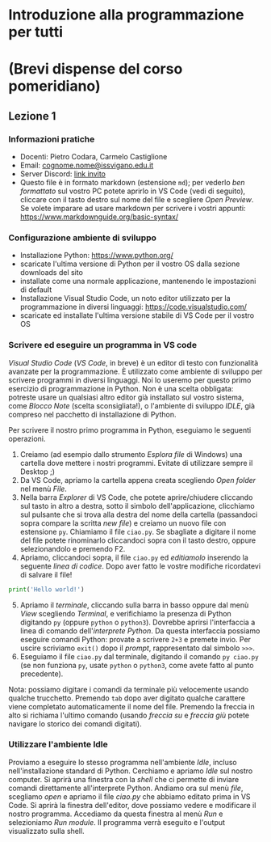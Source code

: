 # Introduzione alla programmazione per tutti
# (Brevi dispense del corso pomeridiano)

## Lezione 1

### Informazioni pratiche

- Docenti: Pietro Codara, Carmelo Castiglione
- Email: cognome.nome@issvigano.edu.it
- Server Discord: [link invito](https://discord.gg/asU9rqaf)
- Questo file è in formato markdown (estensione `md`); per vederlo *ben formattato* sul vostro PC potete aprirlo in VS Code (vedi di seguito), cliccare con il tasto destro sul nome del file e scegliere *Open Preview*. Se volete imparare ad usare markdown per scrivere i vostri appunti: https://www.markdownguide.org/basic-syntax/

### Configurazione ambiente di sviluppo

- Installazione Python: https://www.python.org/
- scaricate l'ultima versione di Python per il vostro OS dalla sezione downloads del sito
- installate come una normale applicazione, mantenendo le impostazioni di default
- Installazione Visual Studio Code, un noto editor utilizzato per la programmazione in diversi linguaggi: https://code.visualstudio.com/
- scaricate ed installate l'ultima versione stabile di VS Code per il vostro OS

### Scrivere ed eseguire un programma in VS code

*Visual Studio Code* (*VS Code*, in breve) è un editor di testo con funzionalità avanzate per la programmazione.  È utilizzato come ambiente di sviluppo per scrivere programmi in diversi linguaggi. Noi lo useremo per questo primo esercizio di programmazione in Python. Non è una scelta obbligata: potreste usare un qualsiasi altro editor già installato sul vostro sistema, come *Blocco Note* (scelta sconsigliata!), o l'ambiente di sviluppo *IDLE*, già compreso nel pacchetto di installazione di Python.

Per scrivere il nostro primo programma in Python, eseguiamo le seguenti operazioni.

1) Creiamo (ad esempio dallo strumento *Esplora file* di Windows) una cartella dove mettere i nostri programmi. Evitate di utilizzare sempre il Desktop ;)
2) Da VS Code, apriamo la cartella appena creata scegliendo *Open folder* nel menù *File*.
3) Nella barra *Explorer* di VS Code, che potete aprire/chiudere cliccando sul tasto in altro a destra, sotto il simbolo dell'applicazione, clicchiamo sul pulsante che si trova alla destra del nome della cartella (passandoci sopra compare la scritta *new file*) e creiamo un nuovo file con estensione `py`. Chiamiamo il file `ciao.py`. Se sbagliate a digitare il nome del file potete rinominarlo cliccandoci sopra con il tasto destro, oppure selezionandolo e premendo F2.
4) Apriamo, cliccandoci sopra, il file `ciao.py` ed *editiamolo* inserendo la seguente *linea di codice*. Dopo aver fatto le vostre modifiche ricordatevi di salvare il file!
```python
print('Hello world!')
```
5) Apriamo il *terminale*, cliccando sulla barra in basso oppure dal menù *View* scegliendo *Terminal*, e verifichiamo la presenza di Python digitando `py` (oppure `python` o `python3`). Dovrebbe aprirsi l'interfaccia a linea di comando dell'*interprete Python*. Da questa interfaccia possiamo eseguire comandi Python: provate a scrivere `2+3` e premete invio. Per uscire scriviamo `exit()` dopo il *prompt*, rappresentato dal simbolo  `>>>`.
6) Eseguiamo il file `ciao.py` dal terminale, digitando il comando `py ciao.py` (se non funziona `py`, usate `python` o `python3`, come avete fatto al punto precedente).

Nota: possiamo digitare i comandi da terminale più velocemente usando qualche trucchetto. Premendo `tab` dopo aver digitato qualche carattere viene completato automaticamente il nome del file. Premendo la freccia in alto si richiama l'ultimo comando (usando *freccia su* e *freccia giù* potete navigare lo storico dei comandi digitati).

### Utilizzare l'ambiente Idle

Proviamo a eseguire lo stesso programma nell'ambiente *Idle*, incluso nell'installazione standard di Python. Cerchiamo e apriamo *Idle* sul nostro computer. Si aprirà una finestra con la *shell* che ci permette di inviare comandi direttamente all'interprete Python. Andiamo ora sul menù *file*, scegliamo *open* e apriamo il file *ciao.py* che abbiamo editato prima in VS Code. Si aprirà la finestra dell'editor, dove possiamo vedere e modificare il nostro programma. Accediamo da questa finestra al menù *Run* e selezioniamo *Run module*. Il programma verrà eseguito e l'output visualizzato sulla shell.
